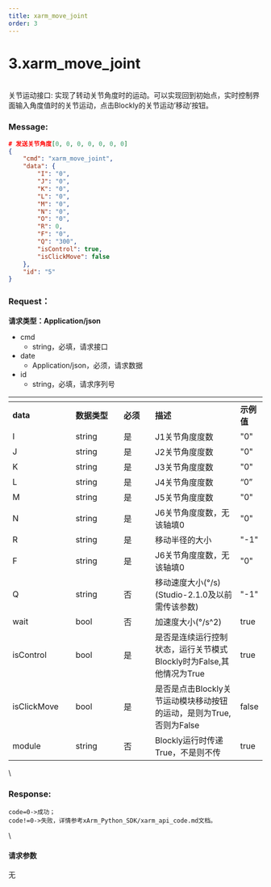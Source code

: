 ```yaml
---
title: xarm_move_joint
order: 3
---
```

# 3.xarm\_move\_joint
\
关节运动接口:
实现了转动关节角度时的运动。可以实现回到初始点，实时控制界面输入角度值时的关节运动，点击Blockly的关节运动’移动’按钮。
### Message:   
```json
# 发送关节角度[0, 0, 0, 0, 0, 0, 0]
{
    "cmd": "xarm_move_joint",
    "data": {
        "I": "0",
        "J": "0",
        "K": "0",
        "L": "0",
        "M": "0",
        "N": "0",
        "O": "0",
        "R": 0,
        "F": "0",
        "Q": "300",
        "isControl": true,
        "isClickMove": false
    },
    "id": "5"
}
```
### Request：  
**请求类型：Application/json**
* cmd
  * string，必填，请求接口
* date
  * Application/json，必须，请求数据
* id
  * string，必填，请求序列号

<table data-header-hidden><thead><tr><th width="130"></th><th width="122"></th><th width="82"></th><th width="256"></th><th></th></tr></thead><tbody><tr><td><strong>data</strong></td><td><strong>数据类型</strong></td><td><strong>必须</strong></td><td><strong>描述</strong></td><td><strong>示例值</strong></td></tr><tr><td>I</td><td>string</td><td>是</td><td>J1关节角度度数</td><td>"0"</td></tr><tr><td>J</td><td>string</td><td>是</td><td>J2关节角度度数</td><td>"0"</td></tr><tr><td>K</td><td>string</td><td>是</td><td>J3关节角度度数</td><td>"0"</td></tr><tr><td>L</td><td>string</td><td>是</td><td>J4关节角度度数</td><td>“0”</td></tr><tr><td>M</td><td>string</td><td>是</td><td>J5关节角度度数</td><td>"0"</td></tr><tr><td>N</td><td>string</td><td>是</td><td>J6关节角度度数，无该轴填0</td><td>"0"</td></tr><tr><td>R</td><td>string</td><td>是</td><td>移动半径的大小</td><td>"-1"</td></tr><tr><td>F</td><td>string</td><td>是</td><td>J6关节角度度数，无该轴填0</td><td>"0"</td></tr><tr><td>Q</td><td>string</td><td>否</td><td>移动速度大小(°/s)<br>(Studio-2.1.0及以前需传该参数)</td><td>"-1"</td></tr><tr><td>wait</td><td>bool</td><td>否</td><td>加速度大小(°/s^2)</td><td>true</td></tr><tr><td>isControl</td><td>bool</td><td>是</td><td>是否是连续运行控制状态，运行关节模式Blockly时为False,其他情况为True</td><td>true</td></tr><tr><td>isClickMove</td><td>bool</td><td>是</td><td>是否是点击Blockly关节运动模块移动按钮的运动，是则为True,否则为False</td><td>false</td></tr><tr><td>module</td><td>string</td><td>否</td><td>Blockly运行时传递True，不是则不传</td><td>true</td></tr></tbody></table>
\

### Response:  
```
code=0->成功；
code!=0->失败，详情参考xArm_Python_SDK/xarm_api_code.md文档。
```
\
#### 请求参数
无

